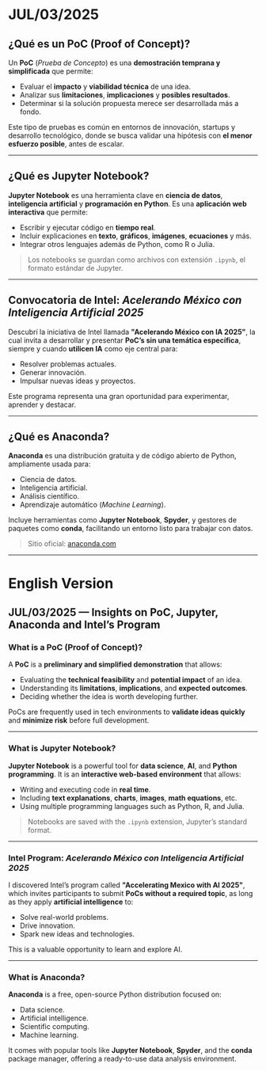 # JUL/03/2025

## ¿Qué es un PoC (Proof of Concept)?
Un **PoC** (*Prueba de Concepto*) es una **demostración temprana y simplificada** que permite:

- Evaluar el **impacto** y **viabilidad técnica** de una idea.  
- Analizar sus **limitaciones**, **implicaciones** y **posibles resultados**.  
- Determinar si la solución propuesta merece ser desarrollada más a fondo.

Este tipo de pruebas es común en entornos de innovación, startups y desarrollo tecnológico, donde se busca validar una hipótesis con **el menor esfuerzo posible**, antes de escalar.

---

## ¿Qué es Jupyter Notebook?
**Jupyter Notebook** es una herramienta clave en **ciencia de datos**, **inteligencia artificial** y **programación en Python**. Es una **aplicación web interactiva** que permite:

- Escribir y ejecutar código en **tiempo real**.  
- Incluir explicaciones en **texto**, **gráficos**, **imágenes**, **ecuaciones** y más.  
- Integrar otros lenguajes además de Python, como R o Julia.

> Los notebooks se guardan como archivos con extensión `.ipynb`, el formato estándar de Jupyter.

---

## Convocatoria de Intel: *Acelerando México con Inteligencia Artificial 2025*
Descubrí la iniciativa de Intel llamada **"Acelerando México con IA 2025"**, la cual invita a desarrollar y presentar **PoC’s sin una temática específica**, siempre y cuando **utilicen IA** como eje central para:

- Resolver problemas actuales.  
- Generar innovación.  
- Impulsar nuevas ideas y proyectos.

Este programa representa una gran oportunidad para experimentar, aprender y destacar.

---

## ¿Qué es Anaconda?
**Anaconda** es una distribución gratuita y de código abierto de Python, ampliamente usada para:

- Ciencia de datos.  
- Inteligencia artificial.  
- Análisis científico.  
- Aprendizaje automático (*Machine Learning*).

Incluye herramientas como **Jupyter Notebook**, **Spyder**, y gestores de paquetes como **conda**, facilitando un entorno listo para trabajar con datos.

> Sitio oficial: [anaconda.com](https://www.anaconda.com)

---

# English Version

## JUL/03/2025 — Insights on PoC, Jupyter, Anaconda and Intel’s Program

### What is a PoC (Proof of Concept)?
A **PoC** is a **preliminary and simplified demonstration** that allows:

- Evaluating the **technical feasibility** and **potential impact** of an idea.  
- Understanding its **limitations**, **implications**, and **expected outcomes**.  
- Deciding whether the idea is worth developing further.

PoCs are frequently used in tech environments to **validate ideas quickly** and **minimize risk** before full development.

---

### What is Jupyter Notebook?
**Jupyter Notebook** is a powerful tool for **data science**, **AI**, and **Python programming**. It is an **interactive web-based environment** that allows:

- Writing and executing code in **real time**.  
- Including **text explanations**, **charts**, **images**, **math equations**, etc.  
- Using multiple programming languages such as Python, R, and Julia.

> Notebooks are saved with the `.ipynb` extension, Jupyter’s standard format.

---

### Intel Program: *Acelerando México con Inteligencia Artificial 2025*
I discovered Intel’s program called **"Accelerating Mexico with AI 2025"**, which invites participants to submit **PoCs without a required topic**, as long as they apply **artificial intelligence** to:

- Solve real-world problems.  
- Drive innovation.  
- Spark new ideas and technologies.

This is a valuable opportunity to learn and explore AI.

---

### What is Anaconda?
**Anaconda** is a free, open-source Python distribution focused on:

- Data science.  
- Artificial intelligence.  
- Scientific computing.  
- Machine learning.

It comes with popular tools like **Jupyter Notebook**, **Spyder**, and the **conda** package manager, offering a ready-to-use data analysis environment.
